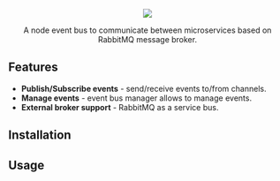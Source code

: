 <p align="center">
 <img src="https://img.shields.io/badge/License-MIT-blue.svg">
</p>

<p align="center">A node event bus to communicate between microservices based on RabbitMQ message broker.</p>

## Features

- **Publish/Subscribe events**  - send/receive events to/from channels.
- **Manage events** - event bus manager allows to manage events.
- **External broker support** - RabbitMQ as a service bus.

## Installation

## Usage
